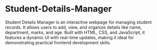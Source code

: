 # Student-Details-Manager
Student Details Manager is an interactive webpage for managing student records. It allows users to add, view, and organize details like name, department, marks, and age. Built with HTML, CSS, and JavaScript, it features a dynamic UI with real-time updates, making it ideal for demonstrating practical frontend development skills.
